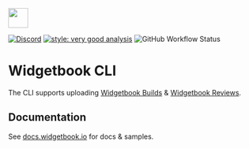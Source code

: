<img height=40 src="https://raw.githubusercontent.com/widgetbook/widgetbook/2107e1afe2217e8ecde56c6ade1fd3706c3e6570/docs/assets/WidgetbookLogo.svg">

[![Discord](https://img.shields.io/discord/879618555560218625?color=blue&style=flat-square)](https://discord.com/invite/zT4AMStAJA)
[![style: very good analysis](https://img.shields.io/badge/style-very_good_analysis-B22C89.svg?style=flat-square)](https://pub.dev/packages/very_good_analysis)
![GitHub Workflow Status](https://img.shields.io/github/actions/workflow/status/widgetbook/widgetbook/widgetbook-generator.yaml?branch=main)

# Widgetbook CLI

The CLI supports uploading [Widgetbook Builds](https://docs.widgetbook.io/widgetbook-cloud/hosting) & [Widgetbook Reviews](https://docs.widgetbook.io/widgetbook-cloud/reviews).

## Documentation

See [docs.widgetbook.io](https://docs.widgetbook.io/widgetbook-cli/overview) for docs & samples.
